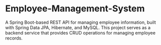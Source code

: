 # Employee-Management-System
A Spring Boot-based REST API for managing employee information, built with Spring Data JPA, Hibernate, and MySQL. This project serves as a backend service that provides CRUD operations for managing employee records.
